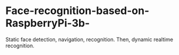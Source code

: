 # Face-recognition-based-on-RaspberryPi-3b-
Static face detection, navigation, recognition. Then, dynamic realtime recognition.
